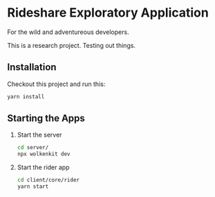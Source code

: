 # Rideshare Exploratory Application

For the wild and adventureous developers.

This is a research project. Testing out things.

## Installation

Checkout this project and run this:

```sh
yarn install
```

## Starting the Apps

1. Start the server

   ```sh
   cd server/
   npx wolkenkit dev
   ```

2. Start the rider app

   ```sh
   cd client/core/rider
   yarn start
   ```
